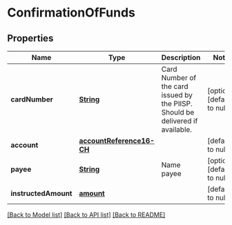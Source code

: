 # ConfirmationOfFunds
## Properties

Name | Type | Description | Notes
------------ | ------------- | ------------- | -------------
**cardNumber** | [**String**](string.md) | Card Number of the card issued by the PIISP. Should be delivered if available.  | [optional] [default to null]
**account** | [**accountReference16-CH**](accountReference16-CH.md) |  | [default to null]
**payee** | [**String**](string.md) | Name payee | [optional] [default to null]
**instructedAmount** | [**amount**](amount.md) |  | [default to null]

[[Back to Model list]](../README.md#documentation-for-models) [[Back to API list]](../README.md#documentation-for-api-endpoints) [[Back to README]](../README.md)

